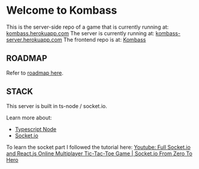 # Welcome to Kombass

This is the server-side repo of a game that is currently running at: [kombass.herokuapp.com](https://kombass.herokuapp.com)
The server is currently running at: [kombass-server.herokuapp.com](htttps://kombass-server.herokuapp.com)
The frontend repo is at: [Kombass](https://github.com/maxime-pico/kombass)

## ROADMAP

Refer to [roadmap here](https://github.com/maxime-pico/kombass#roadmap).

## STACK

This server is built in ts-node / socket.io.

Learn more about:

- [Typescript Node](https://nodejs.dev/learn/nodejs-with-typescript)
- [Socket.io](https://socket.io/)

To learn the socket part I followed the tutorial here: [Youtube: Full Socket.io and React.js Online Multiplayer Tic-Tac-Toe Game | Socket.io From Zero To Hero](https://www.youtube.com/watch?v=aA_SdbGD64E)
